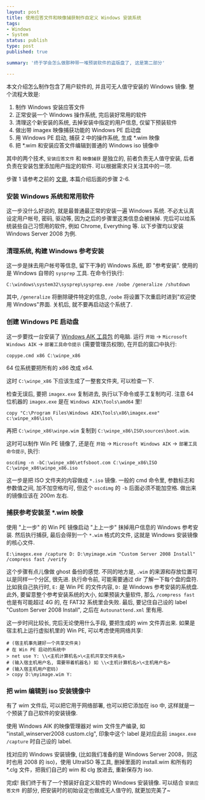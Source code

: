```yaml
---
layout: post
title: 使用应答文件和映像捕获制作自定义 Windows 安装系统
tags:
- Windows
- System
status: publish
type: post
published: true

summary: '终于学会怎么做那种带一堆预装软件的盗版盘了, 这是第二部分'

---
```


本文介绍怎么制作包含了用户软件的, 并且可无人值守安装的 Windows 镜像. 整个流程大致是:

1. 制作 Windows 安装应答文件
2. 正常安装一个 Windows 操作系统, 完后装好常用的软件
3. 清理这个新安装的系统, 去掉安装中指定的用户信息, 仅留下预装软件
4. 做出带 imagex 映像捕获功能的 Windows PE 启动盘
5. 用 Windows PE 启动, 捕获 2 中的操作系统, 生成 *.wim 映像
6. 把 *.wim 和安装应答文件编辑到普通的 Windows iso 镜像中

其中的两个技术, `安装应答文件` 和 `映像捕获` 是独立的, 前者负责无人值守安装, 后者负责在安装包里添加用户指定的软件. 可以根据需求只关注其中的一项. 

步骤 1 请参考之前的 [文章](/2017/09/18/install-windows-with-answer-file.html), 本篇介绍后面的步骤 2-6.



### 安装 Windows 系统和常用软件

这一步没什么好说的, 就是最普通最正常的安装一遍 Windows 系统. 不必太认真设定用户帐号, 密码, 驱动等, 因为之后的步骤里这类信息会被抹掉. 完后可以给系统装些自己习惯用的软件, 例如 Chrome, Everything 等. 以下步骤均以安装 Windows Server 2008 为例.



### 清理系统, 构建 Windows 参考安装

这一步是抹去用户帐号等信息, 留下干净的 Windows 系统, 即 "参考安装". 使用的是 Windows 自带的 `sysprep` 工具. 在命令行执行:

    C:\windows\system32\sysprep\sysprep.exe /oobe /generalize /shutdown

其中, `/generalize` 将删除硬件特定的信息, `/oobe` 将设置下次重启时进到"欢迎使用 Windows"界面. 关机后, 就不要再启动这个系统了.



### 创建 Windows PE 启动盘

这一步要找一台安装了 [Windows AIK 工具包](https://www.microsoft.com/en-us/download/details.aspx?id=5753) 的电脑. 运行 `开始` -> `Microsoft Windows AIK` -> `部署工具命令提示` (需要管理员权限), 在开启的窗口中执行:

    copype.cmd x86 C:\winpe_x86

64 位系统要把所有的 x86 改成 x64.

这时 `C:\winpe_x86` 下应该生成了一整套文件夹, 可以检查一下. 

检查无误后, 要把 `imagex.exe` 复制进去, 执行以下命令或手工复制均可. 注意 64 位机器的 `imagex.exe` 是在 `Windows AIK\Tools\amd64` 里!

    copy "C:\Program Files\Windows AIK\Tools\x86\imagex.exe" c:\winpe_x86\iso\

再把 `C:\winpe_x86\winpe.wim` 复制到 `C:\winpe_x86\ISO\sources\boot.wim`.

这时可以制作 Win PE 镜像了, 还是在 `开始` -> `Microsoft Windows AIK` -> `部署工具命令提示`, 执行:

    oscdimg -n -bC:\winpe_x86\etfsboot.com C:\winpe_x86\ISO C:\winpe_x86\winpe_x86.iso

这一步是把 ISO 文件夹的内容做成 `*.iso` 镜像. 一般的 cmd 命令里, 参数标志和参数值之间, 加不加空格均可, 但这个 `oscdimg` 的 `-b` 后面必须不能加空格. 做出来的镜像应该在 200m 左右.



### 捕获参考安装至 *.wim 映像

使用 "上一步" 的 Win PE 镜像启动 "上上一步" 抹掉用户信息的 Windows 参考安装. 然后执行捕获, 最后会得到一个 `*.wim` 格式的文件, 这就是 Windows 安装镜像的核心文件.

    E:\imagex.exe /capture D: D:\myimage.wim "Custom Server 2008 Install" /compress fast /verify

这个步骤有点儿像做 ghost 备份的感觉. 不同的地方是, `.wim` 的来源和存放位置可以是同样一个分区, 很先进. 执行命令前, 可能需要通过 dir 了解一下每个盘的盘符. 比如我自己执行时, `E:` 是 Win PE 的文件内容, `D:` 是 Windows 参考安装的系统盘. 此外, 要留意整个参考安装系统的大小, 如果预装大量软件, 那么 `/compress fast` 也是有可能超过 4G 的, 在 FAT32 系统里会失败. 最后, 要记住自己设的 label "Custom Server 2008 Install", 之后在 `Autounattend.xml` 里有用.

这一步时间比较长, 完后无论使用什么手段, 要把生成的 wim 文件弄出来. 如果是宿主机上运行虚拟机里的 Win PE, 可以考虑使用网络共享:

    # (宿主机事先建好一个共享文件夹)
    # 在 Win PE 启动的系统中
    > net use Y: \\<主机计算机名>\<主机共享文件夹名> 
    # (输入宿主机用户名, 需要带着机器名) 如 \\<主机计算机名>\<主机用户名>   
    # (输入宿主机用户密码)
    > copy D:\myimage.wim Y:



### 把 wim 编辑到 iso 安装镜像中

有了 wim 文件后, 可以把它用于网络部署, 也可以把它添加在 iso 中, 这样就是一个预装了自己软件的安装镜像.

使用 Windows AIK 的映像管理器对 wim 文件生产编录, 如 "install_winserver2008 custom.clg", 印象中这个 label 是对应此前 `imagex.exe /capture` 时自己设的 label.

找对应的 Windows 安装镜像, (比如我们准备的是 Windows Server 2008，则这时也用 2008 的 iso)，使用 UltraISO 等工具, 删掉里面的 install.wim 和所有的 *.clg 文件，把我们自己的 wim 和 clg 放进去, 重新保存为 iso.

完成! 我们终于有了一个预装好自定义软件的 Windows 安装镜像. 可以结合 `安装应答文件` 的部分, 把安装时的初始设定也做成无人值守的, 就更加完美了~






























































